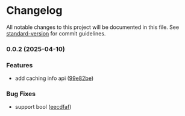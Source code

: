 # Changelog

All notable changes to this project will be documented in this file. See [standard-version](https://github.com/conventional-changelog/standard-version) for commit guidelines.

### 0.0.2 (2025-04-10)


### Features

* add caching info api ([99e82be](https://github.com/cao7113/api-cache/commit/99e82be3404f016307a730fdc9bedd09630dad70))


### Bug Fixes

* support bool ([eecdfaf](https://github.com/cao7113/api-cache/commit/eecdfafbe3bb93ae8b0123c59b7740b9aeec44a5))
